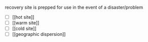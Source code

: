 recovery site is prepped for use in the event of a disaster/problem
- [ ] [[hot site]]
- [ ] [[warm site]]
- [ ] [[cold site]]
- [ ] [[geographic dispersion]]